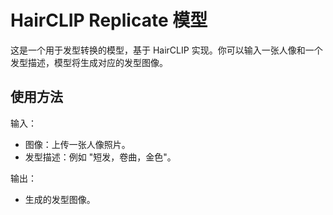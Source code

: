 
# HairCLIP Replicate 模型

这是一个用于发型转换的模型，基于 HairCLIP 实现。你可以输入一张人像和一个发型描述，模型将生成对应的发型图像。

## 使用方法

输入：
- 图像：上传一张人像照片。
- 发型描述：例如 "短发，卷曲，金色"。

输出：
- 生成的发型图像。
